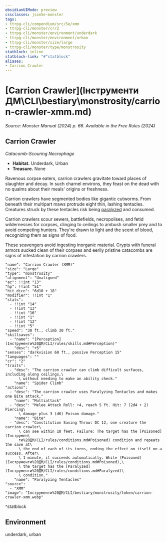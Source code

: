 ```yaml
---
obsidianUIMode: preview
cssclasses: json5e-monster
tags:
- ttrpg-cli/compendium/src/5e/xmm
- ttrpg-cli/monster/cr/2
- ttrpg-cli/monster/environment/underdark
- ttrpg-cli/monster/environment/urban
- ttrpg-cli/monster/size/large
- ttrpg-cli/monster/type/monstrosity
statblock: inline
statblock-link: "#^statblock"
aliases:
- Carrion Crawler
---
```

# [Carrion Crawler](Інструменти ДМ\CLI\bestiary\monstrosity/carrion-crawler-xmm.md)
*Source: Monster Manual (2024) p. 66. Available in the Free Rules (2024)*  

## Carrion Crawler

*Catacomb-Scouring Necrophage*

- **Habitat.** Underdark, Urban  
- **Treasure.** None  

Ravenous corpse eaters, carrion crawlers gravitate toward places of slaughter and decay. In such charnel environs, they feast on the dead with no qualms about their meals' origins or freshness.

Carrion crawlers have segmented bodies like gigantic cutworms. From beneath their multipart maws protrude eight thin, lashing tentacles. Creatures struck by these tentacles risk being [paralyzed](Інструменти%20ДМ/CLI/rules/conditions.md#Paralyzed) and consumed.

Carrion crawlers scour sewers, battlefields, necropolises, and fetid wildernesses for corpses, clinging to ceilings to ambush smaller prey and to avoid competing hunters. They're drawn to light and the scent of blood, recognizing them as signs of food.

These scavengers avoid ingesting inorganic material. Crypts with funeral armors sucked clean of their corpses and eerily pristine catacombs are signs of infestation by carrion crawlers.

```statblock
"name": "Carrion Crawler (XMM)"
"size": "Large"
"type": "monstrosity"
"alignment": "Unaligned"
"ac": !!int "13"
"hp": !!int "51"
"hit_dice": "6d10 + 18"
"modifier": !!int "1"
"stats":
  - !!int "14"
  - !!int "13"
  - !!int "16"
  - !!int "1"
  - !!int "12"
  - !!int "5"
"speed": "30 ft., climb 30 ft."
"skillsaves":
  - "name": "[Perception](Інструменти%20ДМ/CLI/rules/skills.md#Perception)"
    "desc": "+5"
"senses": "darkvision 60 ft., passive Perception 15"
"languages": ""
"cr": "2"
"traits":
  - "desc": "The carrion crawler can climb difficult surfaces, including along ceilings,\
      \ without needing to make an ability check."
    "name": "Spider Climb"
"actions":
  - "desc": "The carrion crawler uses Paralyzing Tentacles and makes one Bite attack."
    "name": "Multiattack"
  - "desc": "Melee Attack Roll: +4, reach 5 ft. Hit: 7 (2d4 + 2) Piercing\
      \ damage plus 3 (d6) Poison damage."
    "name": "Bite"
  - "desc": "Constitution Saving Throw: DC 12, one creature the carrion crawler\
      \ can see within 10 feet. Failure: The target has the [Poisoned](Інструмен\
      ти%20ДМ/CLI/rules/conditions.md#Poisoned) condition and repeats the save at\
      \ the end of each of its turns, ending the effect on itself on a success. After\
      \ 1 minute, it succeeds automatically. While [Poisoned](Інструменти%20ДМ/CLI/rules/conditions.md#Poisoned),\
      \ the target has the [Paralyzed](Інструменти%20ДМ/CLI/rules/conditions.md#Paralyzed)\
      \ condition."
    "name": "Paralyzing Tentacles"
"source":
  - "XMM"
"image": "Інструменти%20ДМ/CLI/bestiary/monstrosity/token/carrion-crawler-xmm.webp"
```
^statblock

## Environment

underdark, urban